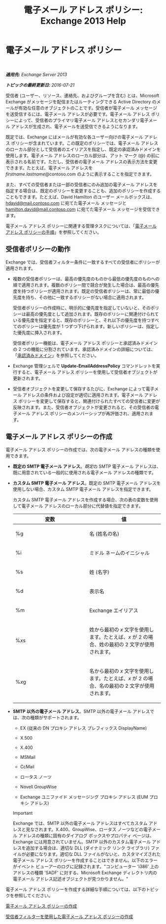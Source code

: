 ﻿---
title: '電子メール アドレス ポリシー: Exchange 2013 Help'
TOCTitle: 電子メール アドレス ポリシー
ms:assetid: b63b63bb-6faf-4337-8441-50bc64b49bb8
ms:mtpsurl: https://technet.microsoft.com/ja-jp/library/Bb232171(v=EXCHG.150)
ms:contentKeyID: 49896430
ms.date: 05/23/2018
mtps_version: v=EXCHG.150
ms.translationtype: MT
---

# 電子メール アドレス ポリシー

 

_**適用先:** Exchange Server 2013_

_**トピックの最終更新日:** 2016-07-21_

受信者 (ユーザー、リソース、連絡先、およびグループを含む) とは、Microsoft Exchange がメッセージを配信またはルーティングできる Active Directory のメールが有効な任意のオブジェクトのことです。受信者が電子メール メッセージを送受信するには、電子メール アドレスが必要です。電子メール アドレス ポリシーによって、受信者のプライマリ電子メール アドレスとセカンダリ電子メール アドレスが生成され、電子メールを送受信できるようになります。

既定では、Exchange にはメールが有効な各ユーザー向けの電子メール アドレス ポリシーが含まれています。この既定のポリシーでは、電子メール アドレスのローカル部分として受信者のエイリアスを指定し、既定の承認済みドメインを使用します。電子メール アドレスのローカル部分は、アット マーク (@) の前に表示される名前です。ただし、受信者の電子メール アドレスの表示方法を変更できます。たとえば、電子メール アドレスを *firstname*.*lastname*@contoso.com のように表示することを指定できます。

また、すべての受信者または一部の受信者にのみ追加の電子メール アドレスを指定する場合は、既定のポリシーを変更することも、追加のポリシーを作成することもできます。たとえば、David Hamilton のユーザー メールボックスは、hdavid@mail.contoso.com に宛てた電子メール メッセージと hamilton.david@mail.contoso.com に宛てた電子メール メッセージを受信できます。

電子メール アドレス ポリシーに関連する管理タスクについては、「[電子メール アドレス ポリシーの手順](email-address-policy-procedures-exchange-2013-help.md)」を参照してください。

## 受信者ポリシーの動作

Exchange では、受信者フィルター条件に一致するすべての受信者にポリシーが適用されます。

  - 複数の受信者ポリシーは、最高の優先度のものから最低の優先度のものへの順で適用されます。複数のポリシー間で競合が発生した場合は、最高の優先度を持つポリシーが適用されます。既定の受信者ポリシーは、常に最低の優先度を持ち、その他に一致するポリシーがない場合に適用されます。
    
    受信者ポリシーの作成時に、明示的に優先度を指定していないと、そのポリシーは最高の優先度として追加されます。既存のポリシーに関連付けられている優先度を指定すると、既存のポリシーと、それ以下の優先度を持つすべてのポリシーは優先度が 1 つずつ下げられます。新しいポリシーは、指定した優先度に挿入されます。
    
    受信者ポリシー機能は、電子メール アドレス ポリシーと承認済みドメインの 2 つの機能に分割されています。承認済みドメインの詳細については、「[承認済みドメイン](accepted-domains-exchange-2013-help.md)」を参照してください。

  - Exchange 管理シェルで **Update-EmailAddressPolicy** コマンドレットを実行すると、電子メール アドレス ポリシーを使用して受信者オブジェクトが更新されます。

  - 受信者オブジェクトを変更して保存するたびに、Exchange によって電子メール アドレスの条件および設定が適切に適用されます。電子メール アドレス ポリシーを変更して保存すると、関連付けられたすべての受信者に変更が反映されます。また、受信者オブジェクトが変更されると、その受信者の電子メール アドレス ポリシーのメンバーシップが再評価され、適用されます。

## 電子メール アドレス ポリシーの作成

電子メール アドレス ポリシーの作成では、次の電子メール アドレスの種類を使用できます。

  - **既定の SMTP 電子メール アドレス**。*既定*の SMTP 電子メール アドレスは、既に用意されている一般的に使用される電子メール アドレスの種類です。

  - **カスタム SMTP 電子メール アドレス**。既定の SMTP 電子メール アドレスを使用しない場合、カスタム SMTP 電子メール アドレスを指定できます。
    
    カスタム SMTP 電子メール アドレスを作成する場合、次の表の変数を使用して電子メール アドレスのローカル部分に代替値を指定できます。
    
    
    <table>
    <colgroup>
    <col style="width: 50%" />
    <col style="width: 50%" />
    </colgroup>
    <thead>
    <tr class="header">
    <th>変数</th>
    <th>値</th>
    </tr>
    </thead>
    <tbody>
    <tr class="odd">
    <td><p>%g</p></td>
    <td><p>名 (姓名の名)</p></td>
    </tr>
    <tr class="even">
    <td><p>%i</p></td>
    <td><p>ミドル ネームのイニシャル</p></td>
    </tr>
    <tr class="odd">
    <td><p>%s</p></td>
    <td><p>姓 (名字)</p></td>
    </tr>
    <tr class="even">
    <td><p>%d</p></td>
    <td><p>表示名</p></td>
    </tr>
    <tr class="odd">
    <td><p>%m</p></td>
    <td><p>Exchange エイリアス</p></td>
    </tr>
    <tr class="even">
    <td><p>%<em>x</em>s</p></td>
    <td><p>姓から最初の <em>x</em> 文字を使用します。たとえば、<em>x</em> が 2 の場合、姓の最初の 2 文字が使用されます。</p></td>
    </tr>
    <tr class="odd">
    <td><p>%<em>x</em>g</p></td>
    <td><p>名から最初の <em>x</em> 文字を使用します。たとえば、<em>x</em> が 2 の場合、名の最初の 2 文字が使用されます。</p></td>
    </tr>
    </tbody>
    </table>


  - **SMTP 以外の電子メール アドレス**。SMTP 以外の電子メール アドレスでは、次の種類がサポートされます。
    
      - EX (従来の DN プロキシ アドレス プレフィックス DisplayName)
    
      - X.500
    
      - X.400
    
      - MSMail
    
      - CcMail
    
      - ロータス ノーツ
    
      - Novell GroupWise
    
      - Exchange ユニファイド メッセージング プロキシ アドレス (EUM プロキシ アドレス)
    

    > [!IMPORTANT]
    > Exchange では、SMTP 以外の電子メール アドレスはすべてカスタム アドレスと見なされます。X.400、GroupWise、ロータス ノーツなどの電子メール アドレスの種類に固有のダイアログ ボックスやプロパティ ページは、Exchange には用意されていません。SMTP 以外のカスタム電子メール アドレスを追加する場合は、適切な DLL (ダイナミック リンク ライブラリ) ファイルが必要になります。適切な DLL ファイルがないと、カスタマイズされた電子メール アドレス ポリシーを作成することはできません。以下のエラーがイベント ビューアーのログに記録されます。"コンピューター 'i386' 上のアドレスの種類 'SADF' に対する、Microsoft Exchange ディレクトリ内の電子メール アドレス記述オブジェクトが見つかりません。"



電子メール アドレス ポリシーを作成する詳細な手順については、以下のトピックを参照してください。

[電子メール アドレス ポリシーの作成](create-an-email-address-policy-exchange-2013-help.md)

[受信者フィルターを使用した電子メール アドレス ポリシーの作成](create-an-email-address-policy-by-using-recipient-filters-exchange-2013-help.md)

